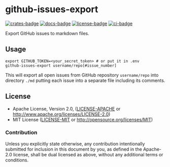 # github-issues-export

[![crates-badge]][crates-url]
[![docs-badge]][docs-url]
[![license-badge]][license]
[![ci-badge]][ci-url]

[crates-badge]: https://img.shields.io/crates/v/github-issues-export.svg
[crates-url]: https://crates.io/crates/github-issues-export
[docs-badge]: https://docs.rs/github-issues-export/badge.svg
[docs-url]: https://docs.rs/github-issues-export
[license-badge]: https://img.shields.io/crates/l/github-issues-export.svg
[license]: #license
[ci-badge]: https://github.com/boxdot/github-issues-export-rs/actions/workflows/rust.yml/badge.svg
[ci-url]:https://github.com/boxdot/github-issues-export-rs/actions/workflows/rust.yml

Export GitHub issues to markdown files.

## Usage

```shell
export GITHUB_TOKEN=<your_secret_token> # or put it in .env
github-issues-export username/repo[#issue_number]
```

This will export all open issues from GitHub repository `username/repo` into directory `./md`
putting each issue into a separate file including its comments.

## License

 * Apache License, Version 2.0, ([LICENSE-APACHE](LICENSE-APACHE) or
   http://www.apache.org/licenses/LICENSE-2.0)
 * MIT License ([LICENSE-MIT](LICENSE-MIT) or
   http://opensource.org/licenses/MIT)

### Contribution

Unless you explicitly state otherwise, any contribution intentionally submitted
for inclusion in this document by you, as defined in the Apache-2.0 license,
shall be dual licensed as above, without any additional terms or conditions.

